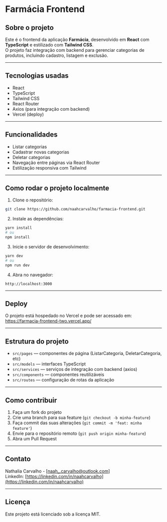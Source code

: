 
# Farmácia Frontend

## Sobre o projeto

Este é o frontend da aplicação **Farmácia**, desenvolvido em **React** com **TypeScript** e estilizado com **Tailwind CSS**.  
O projeto faz integração com backend para gerenciar categorias de produtos, incluindo cadastro, listagem e exclusão.

---

## Tecnologias usadas

- React  
- TypeScript  
- Tailwind CSS  
- React Router  
- Axios (para integração com backend)  
- Vercel (deploy)

---

## Funcionalidades

- Listar categorias  
- Cadastrar novas categorias  
- Deletar categorias  
- Navegação entre páginas via React Router  
- Estilização responsiva com Tailwind

---

## Como rodar o projeto localmente

1. Clone o repositório:

```bash
git clone https://github.com/naahcarvalho/farmacia-frontend.git
```

2. Instale as dependências:

```bash
yarn install
# ou
npm install
```

3. Inicie o servidor de desenvolvimento:

```bash
yarn dev
# ou
npm run dev
```

4. Abra no navegador:

```
http://localhost:3000
```

---

## Deploy

O projeto está hospedado no Vercel e pode ser acessado em:  
https://farmacia-frontend-two.vercel.app/

---

## Estrutura do projeto

- `src/pages` — componentes de página (ListarCategoria, DeletarCategoria, etc)  
- `src/models` — interfaces TypeScript  
- `src/services` — serviços de integração com backend (axios)  
- `src/components` — componentes reutilizáveis  
- `src/routes` — configuração de rotas da aplicação

---

## Como contribuir

1. Faça um fork do projeto  
2. Crie uma branch para sua feature (`git checkout -b minha-feature`)  
3. Faça commit das suas alterações (`git commit -m 'feat: minha feature'`)  
4. Envie para o repositório remoto (`git push origin minha-feature`)  
5. Abra um Pull Request

---

## Contato

Nathalia Carvalho - [naah_.carvalho@outlook.com]  
LinkedIn: [https://linkedin.com/in/naahcarvalho](https://linkedin.com/in/naahcarvalho)

---

## Licença

Este projeto está licenciado sob a licença MIT.
